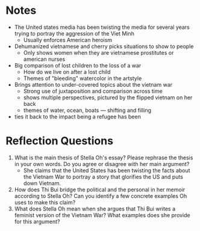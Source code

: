 # Notes

- The United states media has been twisting the media for several years trying to portray the aggression of the Viet Minh
	- Usually enforces American heroism
- Dehumanized vietnamese and cherry picks situations to show to people
	- Only shows women when they are vietnamese prostitutes or american nurses
- Big comparison of lost children to the loss of a war
	- How do we live on after a lost child
	- Themes of "bleeding" watercolor in the artstyle
- Brings attention to under-covered topics about the vietnam war
	- Strong use of juxtaposition and comparison across time
	- shows multiple perspectives, pictured by the flipped vietnam on her back
	- themes of water, ocean, boats — shifting and filling
- ties it back to the impact being a refugee has been

# Reflection Questions

1. What is the main thesis of Stella Oh's essay? Please rephrase the thesis in your own words. Do you agree or disagree with her main argument?
	- She claims that the United States has been twisting the facts about the Vietnam War to portray a story that glorifies the US and puts down Vietnam. 
2. How does Thi Bui bridge the political and the personal in her memoir according to Stella Oh? Can you identify a few concrete examples Oh uses to make this claim?
3. What does Stella Oh mean when she argues that Thi Bui writes a feminist version of the Vietnam War? What examples does she provide for this argument?